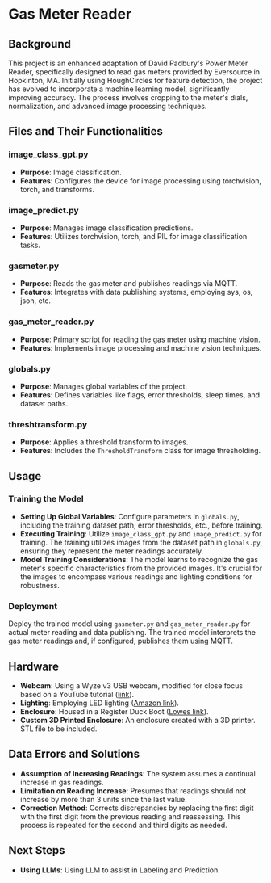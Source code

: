 # Gas Meter Reader

## Background
This project is an enhanced adaptation of David Padbury's Power Meter Reader, specifically designed to read gas meters provided by Eversource in Hopkinton, MA. Initially using HoughCircles for feature detection, the project has evolved to incorporate a machine learning model, significantly improving accuracy. The process involves cropping to the meter's dials, normalization, and advanced image processing techniques.

## Files and Their Functionalities

### image_class_gpt.py
- **Purpose**: Image classification.
- **Features**: Configures the device for image processing using torchvision, torch, and transforms.

### image_predict.py
- **Purpose**: Manages image classification predictions.
- **Features**: Utilizes torchvision, torch, and PIL for image classification tasks.

### gasmeter.py
- **Purpose**: Reads the gas meter and publishes readings via MQTT.
- **Features**: Integrates with data publishing systems, employing sys, os, json, etc.

### gas_meter_reader.py
- **Purpose**: Primary script for reading the gas meter using machine vision.
- **Features**: Implements image processing and machine vision techniques.

### globals.py
- **Purpose**: Manages global variables of the project.
- **Features**: Defines variables like flags, error thresholds, sleep times, and dataset paths.

### threshtransform.py
- **Purpose**: Applies a threshold transform to images.
- **Features**: Includes the `ThresholdTransform` class for image thresholding.

## Usage

### Training the Model
- **Setting Up Global Variables**: Configure parameters in `globals.py`, including the training dataset path, error thresholds, etc., before training.
- **Executing Training**: Utilize `image_class_gpt.py` and `image_predict.py` for training. The training utilizes images from the dataset path in `globals.py`, ensuring they represent the meter readings accurately.
- **Model Training Considerations**: The model learns to recognize the gas meter's specific characteristics from the provided images. It's crucial for the images to encompass various readings and lighting conditions for robustness.

### Deployment
Deploy the trained model using `gasmeter.py` and `gas_meter_reader.py` for actual meter reading and data publishing. The trained model interprets the gas meter readings and, if configured, publishes them using MQTT.

## Hardware
- **Webcam**: Using a Wyze v3 USB webcam, modified for close focus based on a YouTube tutorial ([link](https://www.youtube.com/watch?v=PnqDFVH_lfU&t=367s)).
- **Lighting**: Employing LED lighting ([Amazon link](https://www.amazon.com/gp/product/B072QWJRBS/ref=ppx_yo_dt_b_asin_title_o02_s00?ie=UTF8&th=1)).
- **Enclosure**: Housed in a Register Duck Boot ([Lowes link](https://www.lowes.com/pd/IMPERIAL-10-in-x-6-in-x-6-in-Galvanized-Steel-Straight-Register-Duct-Boot/1000237469)).
- **Custom 3D Printed Enclosure**: An enclosure created with a 3D printer. STL file to be included.

## Data Errors and Solutions
- **Assumption of Increasing Readings**: The system assumes a continual increase in gas readings.
- **Limitation on Reading Increase**: Presumes that readings should not increase by more than 3 units since the last value.
- **Correction Method**: Corrects discrepancies by replacing the first digit with the first digit from the previous reading and reassessing. This process is repeated for the second and third digits as needed.

## Next Steps
- **Using LLMs**: Using LLM to assist in Labeling and Prediction. 
